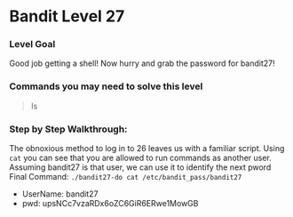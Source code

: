 # Bandit Level 27

### Level Goal
Good job getting a shell! Now hurry and grab the password for bandit27!

### Commands you may need to solve this level
> ls

### Step by Step Walkthrough:
The obnoxious method to log in to 26 leaves us with a familiar script. Using ```cat``` you can see that you are allowed to run commands as another user. Assuming bandit27 is that user, we can use it to identify the next pword
Final Command: ```./bandit27-do cat /etc/bandit_pass/bandit27```


* UserName: bandit27
* pwd: upsNCc7vzaRDx6oZC6GiR6ERwe1MowGB